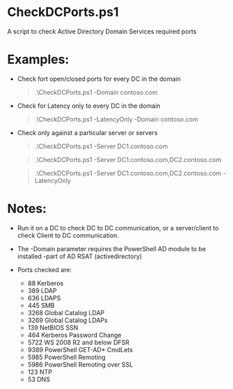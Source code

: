 # CheckDCPorts.ps1
A script to check Active Directory Domain Services required ports

# Examples:

- Check fort open/closed ports for every DC in the domain

  > .\CheckDCPorts.ps1 -Domain contoso.com

- Check for Latency only to every DC in the domain

  > .\CheckDCPorts.ps1 -LatencyOnly -Domain contoso.com

- Check only against a particular server or servers

  > .\CheckDCPorts.ps1 -Server DC1.contoso.com

  > .\CheckDCPorts.ps1 -Server DC1.contoso.com,DC2.contoso.com
  
  > .\CheckDCPorts.ps1 -Server DC1.contoso.com,DC2.contoso.com -LatencyOnly

# Notes:
- Run it on a DC to check DC to DC communication, or a server/client to check Client to DC communication.

- The -Domain parameter requires the PowerShell AD module to be installed -part of AD RSAT (activedirectory)

- Ports checked are:
	-   88	  Kerberos
	-   389	  LDAP
	-   636	  LDAPS
	-   445	  SMB
	-   3268	Global Catalog LDAP
	-   3269	Global Catalog LDAPs
	-   139   NetBIOS SSN	  
  -   464   Kerberos Password Change
	-   5722  WS 2008 R2 and below DFSR
	-   9389  PowerShell GET-AD* CmdLets
	-   5985  PowerShell Remoting
	-   5986  PowerShell Remoting over SSL
	-   123	  NTP
  -   53    DNS
